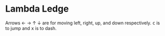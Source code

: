 # Lambda Ledge
Arrows ← → ↑ ↓ are for moving left, right, up, and down respectively.
<kbd>c</kbd> is to jump and <kbd>x</kbd> is to dash.

